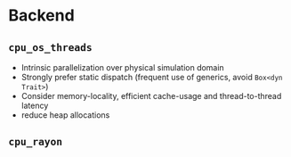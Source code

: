 # Backend
## `cpu_os_threads`
- Intrinsic parallelization over physical simulation domain
- Strongly prefer static dispatch (frequent use of generics, avoid `Box<dyn Trait>`)
- Consider memory-locality, efficient cache-usage and thread-to-thread latency
- reduce heap allocations

## `cpu_rayon`
